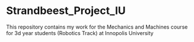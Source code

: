 # Strandbeest_Project_IU
This repository contains my work for the Mechanics and Machines course for 3d year students (Robotics Track) at Innopolis University
